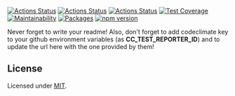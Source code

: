 [![Actions Status](https://github.com/Codibre/boilerplate-base/workflows/build/badge.svg)](https://github.com/Codibre/boilerplate-base/actions)
[![Actions Status](https://github.com/Codibre/boilerplate-base/workflows/test/badge.svg)](https://github.com/Codibre/boilerplate-base/actions)
[![Actions Status](https://github.com/Codibre/boilerplate-base/workflows/lint/badge.svg)](https://github.com/Codibre/boilerplate-base/actions)
[![Test Coverage](https://api.codeclimate.com/v1/badges/4bc45857f25baf6aef9c/test_coverage)](https://codeclimate.com/github/Codibre/json-navigator/test_coverage)
[![Maintainability](https://api.codeclimate.com/v1/badges/4bc45857f25baf6aef9c/maintainability)](https://codeclimate.com/github/Codibre/json-navigator/maintainability)
[![Packages](https://david-dm.org/Codibre/boilerplate-base.svg)](https://david-dm.org/Codibre/boilerplate-base)
[![npm version](https://badge.fury.io/js/%40codibre%2Fboilerplate-base.svg)](https://badge.fury.io/js/%40codibre%2Fboilerplate-base)

Never forget to write your readme! Also, don't forget to add codeclimate key to your github environment variables (as **CC_TEST_REPORTER_ID**) and to update the url here with the one provided by them!

## License

Licensed under [MIT](https://en.wikipedia.org/wiki/MIT_License).
